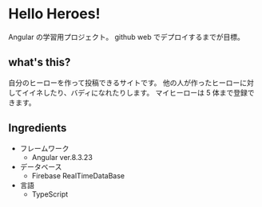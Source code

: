 # Hello Heroes!

Angular の学習用プロジェクト。
github web でデプロイするまでが目標。

## what's this?

自分のヒーローを作って投稿できるサイトです。
他の人が作ったヒーローに対してイイネしたり、バディになれたりします。
マイヒーローは 5 体まで登録できます。

## Ingredients

- フレームワーク
  - Angular ver.8.3.23
- データベース
  - Firebase RealTimeDataBase
- 言語
  - TypeScript
